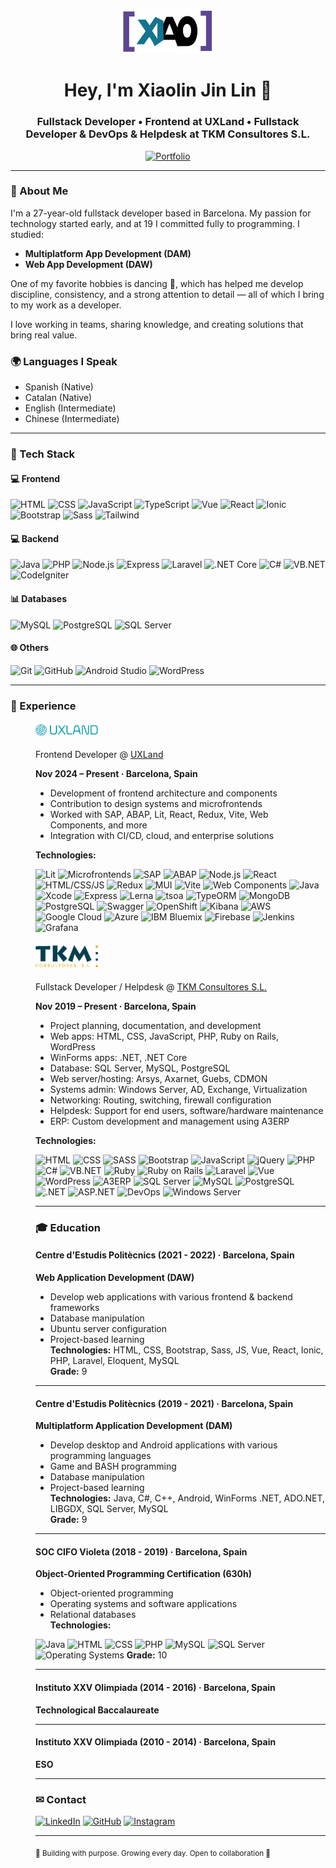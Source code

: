 <p align="center">
  <img src="xiao.png" width="150" alt="Xiaolin Jin Lin avatar" />
</p>

<h1 align="center">Hey, I'm Xiaolin Jin Lin 👋</h1>
<h3 align="center">Fullstack Developer • Frontend at UXLand • Fullstack Developer & DevOps & Helpdesk at TKM Consultores S.L.</h3>
<p align="center">
  <a href="https://xiaojl.dev" target="_blank">
    <img src="https://img.shields.io/badge/-xiaojl.dev-000000?logo=vercel&logoColor=white" alt="Portfolio">
  </a>
</p>

---

### 👤 About Me

I'm a 27-year-old fullstack developer based in Barcelona. My passion for technology started early, and at 19 I committed fully to programming. I studied:

- **Multiplatform App Development (DAM)**
- **Web App Development (DAW)**  

One of my favorite hobbies is dancing 🕺, which has helped me develop discipline, consistency, and a strong attention to detail — all of which I bring to my work as a developer.

I love working in teams, sharing knowledge, and creating solutions that bring real value.

### 🌍 Languages I Speak
- Spanish (Native)
- Catalan (Native)
- English (Intermediate)
- Chinese (Intermediate)

---

### 🚀 Tech Stack

#### 💻 Frontend
![HTML](https://img.shields.io/badge/-HTML5-E34F26?logo=html5&logoColor=fff)
![CSS](https://img.shields.io/badge/-CSS3-1572B6?logo=css3&logoColor=fff)
![JavaScript](https://img.shields.io/badge/-JavaScript-F7DF1E?logo=javascript&logoColor=000)
![TypeScript](https://img.shields.io/badge/-TypeScript-3178C6?logo=typescript&logoColor=fff)
![Vue](https://img.shields.io/badge/-Vue-4FC08D?logo=vue.js&logoColor=fff)
![React](https://img.shields.io/badge/-React-61DAFB?logo=react&logoColor=000)
![Ionic](https://img.shields.io/badge/-Ionic-3880FF?logo=ionic&logoColor=fff)
![Bootstrap](https://img.shields.io/badge/-Bootstrap-7952B3?logo=bootstrap&logoColor=fff)
![Sass](https://img.shields.io/badge/-Sass-CC6699?logo=sass&logoColor=fff)
![Tailwind](https://img.shields.io/badge/-TailwindCSS-38B2AC?logo=tailwind-css&logoColor=fff)

#### 💻 Backend
![Java](https://img.shields.io/badge/-Java-007396?logo=java&logoColor=fff)
![PHP](https://img.shields.io/badge/-PHP-777BB4?logo=php&logoColor=fff)
![Node.js](https://img.shields.io/badge/-Node.js-339933?logo=node.js&logoColor=fff)
![Express](https://img.shields.io/badge/-Express-000000?logo=express&logoColor=fff)
![Laravel](https://img.shields.io/badge/-Laravel-FF2D20?logo=laravel&logoColor=fff)
![.NET Core](https://img.shields.io/badge/-.NET-512BD4?logo=dotnet&logoColor=fff)
![C#](https://img.shields.io/badge/-C%23-239120?logo=c-sharp&logoColor=fff)
![VB.NET](https://img.shields.io/badge/-VB.NET-512BD4?logo=.net&logoColor=fff)
![CodeIgniter](https://img.shields.io/badge/-CodeIgniter-EF4223?logo=codeigniter&logoColor=fff)

#### 📊 Databases
![MySQL](https://img.shields.io/badge/-MySQL-4479A1?logo=mysql&logoColor=fff)
![PostgreSQL](https://img.shields.io/badge/-PostgreSQL-336791?logo=postgresql&logoColor=fff)
![SQL Server](https://img.shields.io/badge/-SQL%20Server-CC2927?logo=microsoft-sql-server&logoColor=fff)

#### 🌐 Others
![Git](https://img.shields.io/badge/-Git-F05032?logo=git&logoColor=fff)
![GitHub](https://img.shields.io/badge/-GitHub-181717?logo=github&logoColor=fff)
![Android Studio](https://img.shields.io/badge/-Android%20Studio-3DDC84?logo=android-studio&logoColor=fff)
![WordPress](https://img.shields.io/badge/-WordPress-21759B?logo=wordpress&logoColor=fff)

---

### 💼 Experience

<dl><dd>

#### <img src="uxland.png" width="100" /> 

Frontend Developer @ [UXLand](https://www.uxland.es)

**Nov 2024 – Present · Barcelona, Spain**
- Development of frontend architecture and components
- Contribution to design systems and microfrontends
- Worked with SAP, ABAP, Lit, React, Redux, Vite, Web Components, and more
- Integration with CI/CD, cloud, and enterprise solutions

**Technologies:**

![Lit](https://img.shields.io/badge/-Lit-324FFF?logo=webcomponents.org&logoColor=fff)
![Microfrontends](https://img.shields.io/badge/-Microfrontends-000?style=flat&logo=webcomponents.org&logoColor=fff)
![SAP](https://img.shields.io/badge/-SAP-0FAAFF?logo=sap&logoColor=fff)
![ABAP](https://img.shields.io/badge/-ABAP-009999?style=flat)
![Node.js](https://img.shields.io/badge/-Node.js-339933?logo=node.js&logoColor=fff)
![React](https://img.shields.io/badge/-React-61DAFB?logo=react&logoColor=000)
![HTML/CSS/JS](https://img.shields.io/badge/-HTML/CSS/JS-F7DF1E?logo=javascript&logoColor=000)
![Redux](https://img.shields.io/badge/-Redux-764ABC?logo=redux&logoColor=fff)
![MUI](https://img.shields.io/badge/-MUI-007FFF?logo=mui&logoColor=fff)
![Vite](https://img.shields.io/badge/-Vite-646CFF?logo=vite&logoColor=fff)
![Web Components](https://img.shields.io/badge/-Web%20Components-29ABE2?style=flat)
![Java](https://img.shields.io/badge/-Java-007396?logo=java&logoColor=fff)
![Xcode](https://img.shields.io/badge/-Xcode-147EFB?logo=xcode&logoColor=fff)
![Express](https://img.shields.io/badge/-Express-000000?logo=express&logoColor=fff)
![Lerna](https://img.shields.io/badge/-Lerna-3E3E3E?style=flat)
![tsoa](https://img.shields.io/badge/-tsoa-blue?style=flat)
![TypeORM](https://img.shields.io/badge/-TypeORM-CB3837?style=flat)
![MongoDB](https://img.shields.io/badge/-MongoDB-47A248?logo=mongodb&logoColor=fff)
![PostgreSQL](https://img.shields.io/badge/-PostgreSQL-336791?logo=postgresql&logoColor=fff)
![Swagger](https://img.shields.io/badge/-Swagger-85EA2D?logo=swagger&logoColor=000)
![OpenShift](https://img.shields.io/badge/-OpenShift-E00?logo=red-hat-open-shift&logoColor=fff)
![Kibana](https://img.shields.io/badge/-Kibana-005571?logo=elastic&logoColor=fff)
![AWS](https://img.shields.io/badge/-AWS-232F3E?logo=amazon-aws&logoColor=fff)
![Google Cloud](https://img.shields.io/badge/-Google%20Cloud-4285F4?logo=google-cloud&logoColor=fff)
![Azure](https://img.shields.io/badge/-Azure-0078D4?logo=microsoft-azure&logoColor=fff)
![IBM Bluemix](https://img.shields.io/badge/-Bluemix-1F70C1?logo=ibm&logoColor=fff)
![Firebase](https://img.shields.io/badge/-Firebase-FFCA28?logo=firebase&logoColor=000)
![Jenkins](https://img.shields.io/badge/-Jenkins-D24939?logo=jenkins&logoColor=fff)
![Grafana](https://img.shields.io/badge/-Grafana-F46800?logo=grafana&logoColor=fff)

</dd></dl>

<dl><dd>

#### <img src="tkm.png" width="100"/> 
Fullstack Developer / Helpdesk @ [TKM Consultores S.L.](https://www.tkmservicios.com)

**Nov 2019 – Present · Barcelona, Spain**
- Project planning, documentation, and development
- Web apps: HTML, CSS, JavaScript, PHP, Ruby on Rails, WordPress
- WinForms apps: .NET, .NET Core
- Database: SQL Server, MySQL, PostgreSQL
- Web server/hosting: Arsys, Axarnet, Guebs, CDMON
- Systems admin: Windows Server, AD, Exchange, Virtualization
- Networking: Routing, switching, firewall configuration
- Helpdesk: Support for end users, software/hardware maintenance
- ERP: Custom development and management using A3ERP

**Technologies:**

![HTML](https://img.shields.io/badge/-HTML5-E34F26?logo=html5&logoColor=fff)
![CSS](https://img.shields.io/badge/-CSS3-1572B6?logo=css3&logoColor=fff)
![SASS](https://img.shields.io/badge/-SASS-CC6699?logo=sass&logoColor=fff)
![Bootstrap](https://img.shields.io/badge/-Bootstrap-7952B3?logo=bootstrap&logoColor=fff)
![JavaScript](https://img.shields.io/badge/-JavaScript-F7DF1E?logo=javascript&logoColor=000)
![jQuery](https://img.shields.io/badge/-jQuery-0769AD?logo=jquery&logoColor=fff)
![PHP](https://img.shields.io/badge/-PHP-777BB4?logo=php&logoColor=fff)
![C#](https://img.shields.io/badge/-C%23-239120?logo=c-sharp&logoColor=fff)
![VB.NET](https://img.shields.io/badge/-VB.NET-512BD4?logo=.net&logoColor=fff)
![Ruby](https://img.shields.io/badge/-Ruby-CC342D?logo=ruby&logoColor=fff)
![Ruby on Rails](https://img.shields.io/badge/-Rails-CC0000?logo=rubyonrails&logoColor=fff)
![Laravel](https://img.shields.io/badge/-Laravel-FF2D20?logo=laravel&logoColor=fff)
![Vue](https://img.shields.io/badge/-Vue-4FC08D?logo=vue.js&logoColor=fff)
![WordPress](https://img.shields.io/badge/-WordPress-21759B?logo=wordpress&logoColor=fff)
![A3ERP](https://img.shields.io/badge/-A3ERP-blue?style=flat)
![SQL Server](https://img.shields.io/badge/-SQL%20Server-CC2927?logo=microsoft-sql-server&logoColor=fff)
![MySQL](https://img.shields.io/badge/-MySQL-4479A1?logo=mysql&logoColor=fff)
![PostgreSQL](https://img.shields.io/badge/-PostgreSQL-336791?logo=postgresql&logoColor=fff)
![.NET](https://img.shields.io/badge/-.NET-512BD4?logo=dotnet&logoColor=fff)
![ASP.NET](https://img.shields.io/badge/-ASP.NET-5C2D91?logo=dotnet&logoColor=fff)
![DevOps](https://img.shields.io/badge/-DevOps-000000?logo=azuredevops&logoColor=fff)
![Windows Server](https://img.shields.io/badge/-Windows%20Server-0078D6?logo=windows&logoColor=fff)

---

### 🎓 Education

#### Centre d'Estudis Politècnics (2021 - 2022) · Barcelona, Spain
**Web Application Development (DAW)**  
- Develop web applications with various frontend & backend frameworks  
- Database manipulation  
- Ubuntu server configuration  
- Project-based learning  
**Technologies:** HTML, CSS, Bootstrap, Sass, JS, Vue, React, Ionic, PHP, Laravel, Eloquent, MySQL  
**Grade:** 9

---

#### Centre d'Estudis Politècnics (2019 - 2021) · Barcelona, Spain
**Multiplatform Application Development (DAM)**  
- Develop desktop and Android applications with various programming languages  
- Game and BASH programming  
- Database manipulation  
- Project-based learning  
**Technologies:** Java, C#, C++, Android, WinForms .NET, ADO.NET, LIBGDX, SQL Server, MySQL  
**Grade:** 9

---

#### SOC CIFO Violeta (2018 - 2019) · Barcelona, Spain
**Object-Oriented Programming Certification (630h)**  
- Object-oriented programming  
- Operating systems and software applications  
- Relational databases  
**Technologies:**

![Java](https://img.shields.io/badge/-Java-007396?logo=java&logoColor=fff)
![HTML](https://img.shields.io/badge/-HTML5-E34F26?logo=html5&logoColor=fff)
![CSS](https://img.shields.io/badge/-CSS3-1572B6?logo=css3&logoColor=fff)
![PHP](https://img.shields.io/badge/-PHP-777BB4?logo=php&logoColor=fff)
![MySQL](https://img.shields.io/badge/-MySQL-4479A1?logo=mysql&logoColor=fff)
![SQL Server](https://img.shields.io/badge/-SQL%20Server-CC2927?logo=microsoft-sql-server&logoColor=fff)
![Operating Systems](https://img.shields.io/badge/-Operating%20Systems-555?style=flat)
**Grade:** 10

---

#### Instituto XXV Olimpiada (2014 - 2016) · Barcelona, Spain
**Technological Baccalaureate**

---

#### Instituto XXV Olimpiada (2010 - 2014) · Barcelona, Spain
**ESO**

---

### ✉ Contact

[![LinkedIn](https://img.shields.io/badge/-Xiaolin%20Jin%20Lin-0077B5?logo=linkedin&logoColor=fff)](https://www.linkedin.com/in/xiaolin-jin-lin-017287173/)
[![GitHub](https://img.shields.io/badge/-x140l1n-181717?logo=github&logoColor=fff)](https://github.com/x140l1n)
[![Instagram](https://img.shields.io/badge/-@_xiao_97_-E4405F?logo=instagram&logoColor=fff)](https://www.instagram.com/_xiao_97_/)

---

<sub>🚀 Building with purpose. Growing every day. Open to collaboration 🚀</sub>
